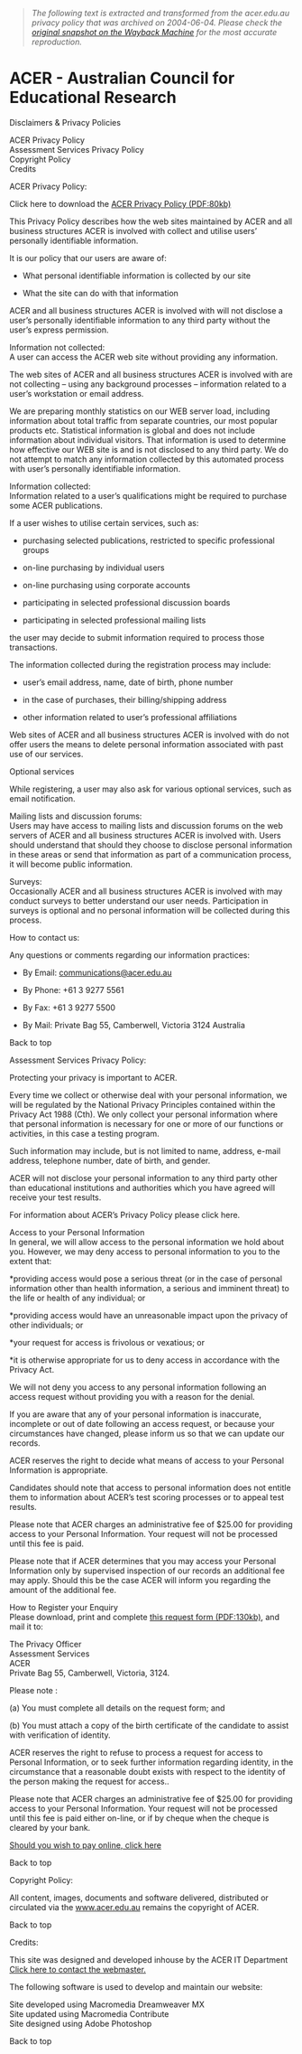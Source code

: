 > *The following text is extracted and transformed from the acer.edu.au privacy policy that was archived on 2004-06-04. Please check the [original snapshot on the Wayback Machine](https://web.archive.org/web/20040604164721id_/http%3A//www.acer.edu.au/global/disclaimers.html) for the most accurate reproduction.*

# ACER - Australian Council for Educational Research

Disclaimers & Privacy Policies

ACER Privacy Policy  
Assessment Services Privacy Policy  
Copyright Policy  
Credits

ACER Privacy Policy:

Click here to download the [ACER Privacy Policy (PDF:80kb)](https://web.archive.org/global/documents/ACER_Privacy_Policy.pdf)

This Privacy Policy describes how the web sites maintained by ACER and all business structures ACER is involved with collect and utilise users’ personally identifiable information.

It is our policy that our users are aware of:

  * What personal identifiable information is collected by our site 


  * What the site can do with that information 



ACER and all business structures ACER is involved with will not disclose a user’s personally identifiable information to any third party without the user’s express permission.

Information not collected:  
A user can access the ACER web site without providing any information.

The web sites of ACER and all business structures ACER is involved with are not collecting – using any background processes – information related to a user’s workstation or email address.

We are preparing monthly statistics on our WEB server load, including information about total traffic from separate countries, our most popular products etc. Statistical information is global and does not include information about individual visitors. That information is used to determine how effective our WEB site is and is not disclosed to any third party. We do not attempt to match any information collected by this automated process with user’s personally identifiable information.

Information collected:  
Information related to a user’s qualifications might be required to purchase some ACER publications.

If a user wishes to utilise certain services, such as:

  * purchasing selected publications, restricted to specific professional groups 

  * on-line purchasing by individual users 

  * on-line purchasing using corporate accounts 

  * participating in selected professional discussion boards 

  * participating in selected professional mailing lists 




the user may decide to submit information required to process those transactions.

The information collected during the registration process may include:

  * user’s email address, name, date of birth, phone number 


  * in the case of purchases, their billing/shipping address 


  * other information related to user’s professional affiliations 



Web sites of ACER and all business structures ACER is involved with do not offer users the means to delete personal information associated with past use of our services.

Optional services

While registering, a user may also ask for various optional services, such as email notification.

Mailing lists and discussion forums:  
Users may have access to mailing lists and discussion forums on the web servers of ACER and all business structures ACER is involved with. Users should understand that should they choose to disclose personal information in these areas or send that information as part of a communication process, it will become public information.

Surveys:  
Occasionally ACER and all business structures ACER is involved with may conduct surveys to better understand our user needs. Participation in surveys is optional and no personal information will be collected during this process.

How to contact us:

Any questions or comments regarding our information practices:

  * By Email: [communications@acer.edu.au](mailto:communications@acer.edu.au)

  * By Phone: +61 3 9277 5561 

  * By Fax: +61 3 9277 5500 

  * By Mail: Private Bag 55, Camberwell, Victoria 3124 Australia 




Back to top

Assessment Services Privacy Policy:

Protecting your privacy is important to ACER.

Every time we collect or otherwise deal with your personal information, we will be regulated by the National Privacy Principles contained within the Privacy Act 1988 (Cth). We only collect your personal information where that personal information is necessary for one or more of our functions or activities, in this case a testing program.

Such information may include, but is not limited to name, address, e-mail address, telephone number, date of birth, and gender.

ACER will not disclose your personal information to any third party other than educational institutions and authorities which you have agreed will receive your test results.

For information about ACER’s Privacy Policy please click here.

Access to your Personal Information  
In general, we will allow access to the personal information we hold about you. However, we may deny access to personal information to you to the extent that:

*providing access would pose a serious threat (or in the case of personal information other than health information, a serious and imminent threat) to the life or health of any individual; or

*providing access would have an unreasonable impact upon the privacy of other individuals; or

*your request for access is frivolous or vexatious; or

*it is otherwise appropriate for us to deny access in accordance with the Privacy Act.

We will not deny you access to any personal information following an access request without providing you with a reason for the denial.

If you are aware that any of your personal information is inaccurate, incomplete or out of date following an access request, or because your circumstances have changed, please inform us so that we can update our records.

ACER reserves the right to decide what means of access to your Personal Information is appropriate.

Candidates should note that access to personal information does not entitle them to information about ACER’s test scoring processes or to appeal test results.

Please note that ACER charges an administrative fee of $25.00 for providing access to your Personal Information. Your request will not be processed until this fee is paid.

Please note that if ACER determines that you may access your Personal Information only by supervised inspection of our records an additional fee may apply. Should this be the case ACER will inform you regarding the amount of the additional fee.

How to Register your Enquiry  
Please download, print and complete [this request form (PDF:130kb)](https://web.archive.org/global/documents/as_privacy.pdf), and mail it to: 

The Privacy Officer   
Assessment Services   
ACER   
Private Bag 55, Camberwell, Victoria, 3124. 

Please note : 

(a) You must complete all details on the request form; and 

(b) You must attach a copy of the birth certificate of the candidate to assist with verification of identity. 

ACER reserves the right to refuse to process a request for access to Personal Information, or to seek further information regarding identity, in the circumstance that a reasonable doubt exists with respect to the identity of the person making the request for access.. 

Please note that ACER charges an administrative fee of $25.00 for providing access to your Personal Information. Your request will not be processed until this fee is paid either on-line, or if by cheque when the cheque is cleared by your bank. 

[Should you wish to pay online, click here ](https://web.archive.org/scripts/privacy/authenticate_login.php3)

Back to top

Copyright Policy:

All content, images, documents and software delivered, distributed or circulated via the www.acer.edu.au remains the copyright of ACER.

Back to top

Credits:

This site was designed and developed inhouse by the ACER IT Department  
[Click here to contact the webmaster. ](mailto:maresch@acer.edu.au)

The following software is used to develop and maintain our website:

[](http://www.likno.com/)

[](http://www.adobe.com/)

Site developed using Macromedia Dreamweaver MX  
Site updated using Macromedia Contribute  
Site designed using Adobe Photoshop

Back to top
